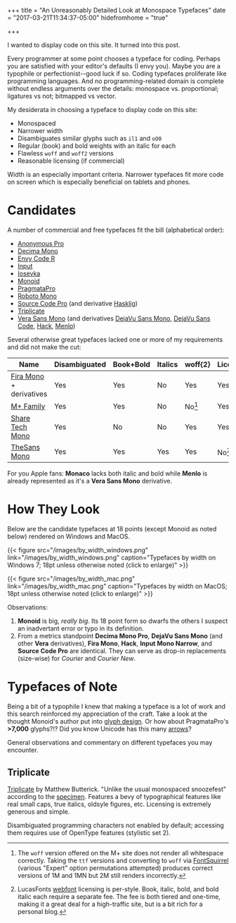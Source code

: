 +++
title = "An Unreasonably Detailed Look at Monospace Typefaces"
date = "2017-03-21T11:34:37-05:00"
hidefromhome = "true"

+++

I wanted to display code on this site. It turned into this post.

Every programmer at some point chooses a typeface for coding. Perhaps you
are satisfied with your editor's defaults (I envy you). Maybe you are 
a typophile or perfectionist--good luck if so. Coding typefaces proliferate like 
programming languages. And no programming-related domain is complete without endless 
arguments over the details: monospace vs. proportional; ligatures vs not; bitmapped vs vector.

My desiderata in choosing a typeface to display code on this site:

* Monospaced
* Narrower width 
* Disambiguates similar glyphs such as `il1` and `oO0`
* Regular (book) and bold weights with an italic for each
* Flawless `woff` and `woff2` versions
* Reasonable licensing (if commercial)

Width is an especially important criteria. Narrower typefaces fit more code 
on screen which is especially beneficial on tablets and phones.

# Candidates

A number of commercial and free typefaces fit the bill (alphabetical order):

* [Anonymous Pro](http://www.marksimonson.com/fonts/view/anonymous-pro)
* [Decima Mono](https://www.myfonts.com/fonts/tipografiaramis/decima-mono/)
* [Envy Code R](https://damieng.com/blog/2008/05/26/envy-code-r-preview-7-coding-font-released)
* [Input](http://input.fontbureau.com/)
* [Iosevka](https://be5invis.github.io/Iosevka/)
* [Monoid](http://larsenwork.com/monoid/)
* [PragmataPro](https://www.fsd.it/shop/fonts/pragmatapro/)
* [Roboto Mono](https://fonts.google.com/specimen/Roboto+Mono)
* [Source Code Pro](http://adobe-fonts.github.io/source-code-pro/) (and derivative [Hasklig](https://github.com/i-tu/Hasklig))
* [Triplicate](http://practicaltypography.com/triplicate.html) 
* [Vera Sans Mono](https://www.gnome.org/fonts/) (and derivatives [DejaVu Sans Mono](https://dejavu-fonts.github.io/), [DejaVu Sans Code](https://github.com/SSNikolaevich/DejaVuSansCode), [Hack](http://sourcefoundry.org/hack/), [Menlo](https://en.wikipedia.org/wiki/Menlo_(typeface)))

Several otherwise great typefaces lacked one or more of my requirements and did not make the cut:

| Name | Disambiguated | Book+Bold | Italics |  woff{2} | Licensing |
|---|---|---|---|---|---|
| [Fira Mono](https://mozilla.github.io/Fira/) + derivatives | Yes | Yes | No |  Yes | Yes |
| [M+ Family](https://mplus-fonts.osdn.jp/) | Yes | Yes | No |  No[^2] | Yes |
| [Share Tech Mono](https://fonts.google.com/specimen/Share+Tech+Mono) | Yes | No | No |  Yes | Yes |
| [TheSans Mono](http://www.lucasfonts.com/fonts/thesansmono/) | Yes | Yes | Yes |  Yes | No[^3] |

For you Apple fans: **Monaco** lacks both italic and bold while **Menlo** is already represented as it's a **Vera Sans Mono** derivative.

[^2]: The `woff` version offered on the M+ site does not render all whitespace correctly. Taking the `ttf` versions and converting to `woff` via [FontSquirrel](https://www.fontsquirrel.com/tools/webfont-generator) (various "Expert" option permutations attempted) produces correct versions of 1M and 1MN but 2M still renders incorrectly. 

[^3]: LucasFonts [webfont](http://www.lucasfonts.com/webfonts/) licensing is per-style. Book, italic, bold, and bold italic each require a separate fee. The fee is both tiered and one-time, making it a great deal for a high-traffic site, but is a bit rich for a personal blog.

# How They Look

Below are the candidate typefaces at 18 points (except Monoid as noted below) rendered on Windows and MacOS.

{{< figure src="/images/by_width_windows.png" link="/images/by_width_windows.png" caption="Typefaces by width on Windows 7; 18pt unless otherwise noted (click to enlarge)" >}}

{{< figure src="/images/by_width_mac.png" link="/images/by_width_mac.png" caption="Typefaces by width on MacOS; 18pt unless otherwise noted (click to enlarge)" >}}

Observations:

1. **Monoid** is big, *really big*. Its 18 point form so dwarfs the others I suspect an inadvertant error or typo in its definition.
2. From a metrics standpoint **Decima Mono Pro**, **DejaVu Sans Mono** (and other **Vera** derivatives), **Fira Mono**, **Hack**, **Input Mono Narrow**, and **Source Code Pro** are identical. They can serve as drop-in replacements (size-wise) for *Courier* and *Courier New*.

# Typefaces of Note

Being a bit of a typophile I knew that making a typeface is a lot of work and this search 
reinforced my appreciation of the craft. Take a look at the thought Monoid's author put into [glyph design](https://medium.com/larsenwork-andreas-larsen/distinguishable-glyphs-in-coding-fonts-d74f5f0969ed#.o8u4qjh0m). Or how about PragmataPro's **>7,000** glyphs?!? Did you know Unicode has this many [arrows](https://github.com/fabrizioschiavi/arrow-finder)?

General observations and commentary on different typefaces you may encounter.

## Triplicate

[Triplicate](http://practicaltypography.com/triplicate.html) by Matthew Butterick. "Unlike the usual monospaced snoozefest"
according to the [specimen](http://typo.la/trts). Features a bevy of typographical features like 
real small caps, true italics, oldsyle figures, etc. Licensing is extremely generous and simple.

Disambiguated programming characters not enabled by default; accessing them requires use of OpenType features (stylistic set 2).
